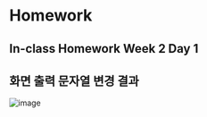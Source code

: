 # Homework

## In-class Homework Week 2 Day 1
## 화면 출력 문자열 변경 결과
![image](https://user-images.githubusercontent.com/79952145/110565087-40a92500-8191-11eb-8faf-dee12c3585fc.png)
